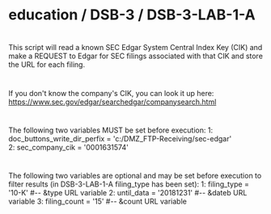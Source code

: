 # education / DSB-3 / DSB-3-LAB-1-A
#
This script will read a known SEC Edgar System Central Index Key (CIK) and make a REQUEST to Edgar 
for SEC filings associated with that CIK and store the URL for each filing.  
#
If you don't know the company's CIK, you can look it up here: https://www.sec.gov/edgar/searchedgar/companysearch.html
#
The following two variables MUST be set before execution:
1: doc_buttons_write_dir_perfix = 'c:/DMZ_FTP-Receiving/sec-edgar'  
2: sec_company_cik              = '0001631574'      
#
The following two variables are optional and may be set before execution to filter results (in DSB-3-LAB-1-A filing_type has been set):
1: filing_type                  = '10-K'       #-- &type URL variable
2: until_data                   = '20181231'   #-- &dateb URL variable
3: filing_count                 = '15'         #-- &count URL variable
